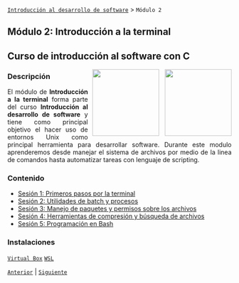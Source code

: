 [`Introducción al desarrollo de software`](../README.md) > `Módulo 2`

## Módulo 2: Introducción a la terminal 
## Curso de introducción al software con C

<img src="https://cdn2.iconfinder.com/data/icons/appicns/513/472771-appicns_Terminal.png" align="right"  width="150">

<img src="https://marcas-logos.net/wp-content/uploads/2020/03/LINUX-LOGO.png" align="right" height="150" width="150" hspace="10">

<div style="text-align: justify;">

### Descripción
El módulo de __Introducción a la terminal__ forma parte del curso __Introducción al desarrollo de software__ y tiene como principal objetivo el hacer uso de entornos Unix como principal herramienta para desarrollar software. Durante este modulo aprenderemos desde manejar el sistema de archivos por medio de la linea de comandos hasta automatizar tareas con lenguaje de scripting.

### Contenido

 - [Sesión 1: Primeros pasos por la terminal](Sesion-01/README.md) 
 - [Sesión 2: Utilidades de batch y procesos](Sesion-02/README.md)
 - [Sesión 3: Manejo de paquetes y permisos sobre los archivos](Sesion-03/README.md) 
 - [Sesión 4: Herramientas de compresión y búsqueda de archivos](Sesion-04/README.md) 
 - [Sesión 5: Programación en Bash](Sesion-05/README.md) 



 ### Instalaciones
 [`Virtual Box`](https://www.virtualbox.org/wiki/Downloads)
 [`WSL`](https://docs.microsoft.com/es-es/windows/wsl/install-win10)

 [`Anterior`](../Maquinas-virtuales/Sesion-02/README.md) | [`Siguiente`](Sesion-01/README.md)

 </div>